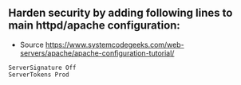 ## Harden security by adding following lines to main httpd/apache configuration:
* Source https://www.systemcodegeeks.com/web-servers/apache/apache-configuration-tutorial/ 
~~~
ServerSignature Off
ServerTokens Prod
~~~
